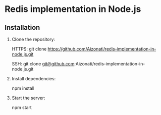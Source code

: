 # Redis implementation in Node.js

## Installation

1. Clone the repository:

   HTTPS: git clone https://github.com/Aizonati/redis-implementation-in-node.js.git
   
   SSH:   git clone git@github.com:Aizonati/redis-implementation-in-node.js.git
   
3. Install dependencies: 
   
   npm install
   
4. Start the server:

   npm start
